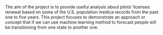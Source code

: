 
The aim of the project is to provide useful analysis about pilots’ licenses renewal based on some of the U.S. population medica records from the past one to five years. This project focuses to demonstrate an approach or concept that if we can use machine learning method to forecast people will be transitioning from one state to another one.
